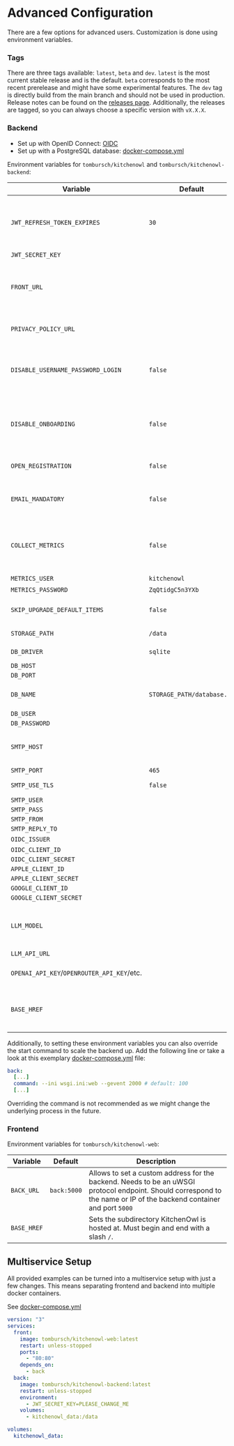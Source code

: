 # Advanced Configuration

There are a few options for advanced users. Customization is done using environment variables.

### Tags

There are three tags available: `latest`, `beta` and `dev`. `latest` is the most current stable release and is the default. `beta` corresponds to the most recent prerelease and might have some experimental features. The `dev` tag is directly build from the main branch and should not be used in production. Release notes can be found on the [releases page](https://github.com/TomBursch/kitchenowl/releases).
Additionally, the releases are tagged, so you can always choose a specific version with `vX.X.X`.

### Backend

- Set up with OpenID Connect: [OIDC](./oidc.md)
- Set up with a PostgreSQL database: [docker-compose.yml](https://github.com/TomBursch/kitchenowl/blob/main/docker-compose-postgres.yml)

Environment variables for `tombursch/kitchenowl` and `tombursch/kitchenowl-backend`:

| Variable                          | Default                    | Description                                                                                                                                           |
| --------------------------------- | -------------------------- | ----------------------------------------------------------------------------------------------------------------------------------------------------- |
| `JWT_REFRESH_TOKEN_EXPIRES`       | `30`                       | Sets how long (in days) refresh tokens are valid for. Essentially, how long it takes until users are automatically logged out. Must be a number.      |
| `JWT_SECRET_KEY`                  |                            |                                                                                                                                                       |
| `FRONT_URL`                       |                            | Adds allow origin CORS header for the URL. If set, should exactly match KitchenOwl's URL including the schema (e.g. `https://app.kitchenowl.org`)     |
| `PRIVACY_POLICY_URL`              |                            | Allows to set a custom privacy policy for your server instance                                                                                        |
| `DISABLE_USERNAME_PASSWORD_LOGIN` | `false`                    | If set, allows login only through OpenID Connect (OIDC). Be aware: this won't change the UI and automatically disables `OPEN_REGISTRATION`            |
| `DISABLE_ONBOARDING`              | `false`                    | If set, disables the onboarding process (i.e. creating a user if none are present on the server). If set the first user has to manually be added      |
| `OPEN_REGISTRATION`               | `false`                    | If set, allows anyone to create an account on your server                                                                                             |
| `EMAIL_MANDATORY`                 | `false`                    | Makes the email a mandatory field when registering (Only relevant if `OPEN_REGISTRATION` is set)                                                      |
| `COLLECT_METRICS`                 | `false`                    | Enables a Prometheus metrics endpoint at `/metrics/`. If enabled can be reached over the frontend container on port 9100 (e.g. `front:9100/metrics/`) |
| `METRICS_USER`                    | `kitchenowl`               | Metrics basic auth username                                                                                                                           |
| `METRICS_PASSWORD`                | `ZqQtidgC5n3YXb`           | Metrics basic auth password                                                                                                                           |
| `SKIP_UPGRADE_DEFAULT_ITEMS`      | `false`                    | On every restart all default items are imported and updated in every household                                                                        |
| `STORAGE_PATH`                    | `/data`                    | Images are stored in `STORAGE_PATH/upload`                                                                                                            |
| `DB_DRIVER`                       | `sqlite`                   | Supported: `sqlite` and `postgresql`                                                                                                                  |
| `DB_HOST`                         |                            |                                                                                                                                                       |
| `DB_PORT`                         |                            |                                                                                                                                                       |
| `DB_NAME`                         | `STORAGE_PATH/database.db` | When the driver is `sqlite` this decides where to store the DB                                                                                        |
| `DB_USER`                         |                            |                                                                                                                                                       |
| `DB_PASSWORD`                     |                            |                                                                                                                                                       |
| `SMTP_HOST`                       |                            | You can connect to an SMTP server for sending password resets and verifying user emails. This is not required.                                        |
| `SMTP_PORT`                       | `465`                      |                                                                                                                                                       |
| `SMTP_USE_TLS`                    | `false`                    | Automatically changes to `true` if `SMTP_PORT` is `587`                                                                                               |
| `SMTP_USER`                       |                            |                                                                                                                                                       |
| `SMTP_PASS`                       |                            |                                                                                                                                                       |
| `SMTP_FROM`                       |                            |                                                                                                                                                       |
| `SMTP_REPLY_TO`                   |                            |                                                                                                                                                       |
| `OIDC_ISSUER`                     |                            | More about [OIDC](./oidc.md)                                                                                                                          |
| `OIDC_CLIENT_ID`                  |                            |                                                                                                                                                       |
| `OIDC_CLIENT_SECRET`              |                            |                                                                                                                                                       |
| `APPLE_CLIENT_ID`                 |                            |                                                                                                                                                       |
| `APPLE_CLIENT_SECRET`             |                            |                                                                                                                                                       |
| `GOOGLE_CLIENT_ID`                |                            |                                                                                                                                                       |
| `GOOGLE_CLIENT_SECRET`            |                            |                                                                                                                                                       |
| `LLM_MODEL`                       |                            | Set a custom ingredient detection strategy for scraped recipes from the web. More at [Ingredient Parsing](./ingredient_parsing.md)                    |
| `LLM_API_URL`                     |                            |                                                                                                                                                       |
| `OPENAI_API_KEY`/`OPENROUTER_API_KEY`/etc.|                    | Depends on which provider you choose. See [LiteLLM docs](https://docs.litellm.ai/docs/providers)                                                      |
| `BASE_HREF`                       |                            | Sets the subdirectory KitchenOwl is hosted at. Must begin and end with a slash `/`. Only applicable to `tombursch/kitchenowl`                         |

Additionally, to setting these environment variables you can also override the start command to scale the backend up.
Add the following line or take a look at this exemplary [docker-compose.yml](https://github.com/TomBursch/kitchenowl/blob/main/docker-compose-postgres.yml) file:

```yml
back:
  [...]
  command: --ini wsgi.ini:web --gevent 2000 # default: 100
  [...]
```

Overriding the command is not recommended as we might change the underlying process in the future.

### Frontend

Environment variables for `tombursch/kitchenowl-web`:

| Variable    | Default     | Description                                                                                                                                                          |
| ----------- | ----------- | -------------------------------------------------------------------------------------------------------------------------------------------------------------------- |
| `BACK_URL`  | `back:5000` | Allows to set a custom address for the backend. Needs to be an uWSGI protocol endpoint. Should correspond to the name or IP of the backend container and port `5000` |
| `BASE_HREF` |             | Sets the subdirectory KitchenOwl is hosted at. Must begin and end with a slash `/`.                                                                                  |

## Multiservice Setup

All provided examples can be turned into a multiservice setup with just a few changes. This means separating frontend and backend into multiple docker containers.

See [docker-compose.yml](https://github.com/TomBursch/kitchenowl/blob/main/docker-compose.yml)

```yml
version: "3"
services:
  front:
    image: tombursch/kitchenowl-web:latest
    restart: unless-stopped
    ports:
      - "80:80"
    depends_on:
      - back
  back:
    image: tombursch/kitchenowl-backend:latest
    restart: unless-stopped
    environment:
      - JWT_SECRET_KEY=PLEASE_CHANGE_ME
    volumes:
      - kitchenowl_data:/data

volumes:
  kitchenowl_data:
```
